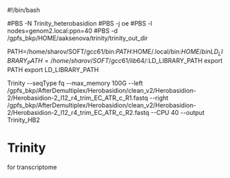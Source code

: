 #!/bin/bash

#PBS -N Trinity_heterobasidion
#PBS -j oe
#PBS -l nodes=genom2.local:ppn=40
#PBS -d /gpfs_bkp/HOME/aaksenova/trinity/trinity_out_dir
 


PATH=/home/sharov/SOFT/gcc61/bin:$PATH:$HOME/.local/bin:$HOME/bin
LD_LIBRARY_PATH=/home/sharov/SOFT/gcc61/lib64/:$LD_LIBRARY_PATH
export PATH
export LD_LIBRARY_PATH


Trinity --seqType fq --max_memory 100G --left /gpfs_bkp/AfterDemultiplex/Herobasidion/clean_v2/Herobasidion-2/Herobasidion-2_l12_r4_trim_EC_ATR_c_R1.fastq --right /gpfs_bkp/AfterDemultiplex/Herobasidion/clean_v2/Herobasidion-2/Herobasidion-2_l12_r4_trim_EC_ATR_c_R2.fastq --CPU 40 --output Trinity_HB2
# Trinity
for transcriptome
